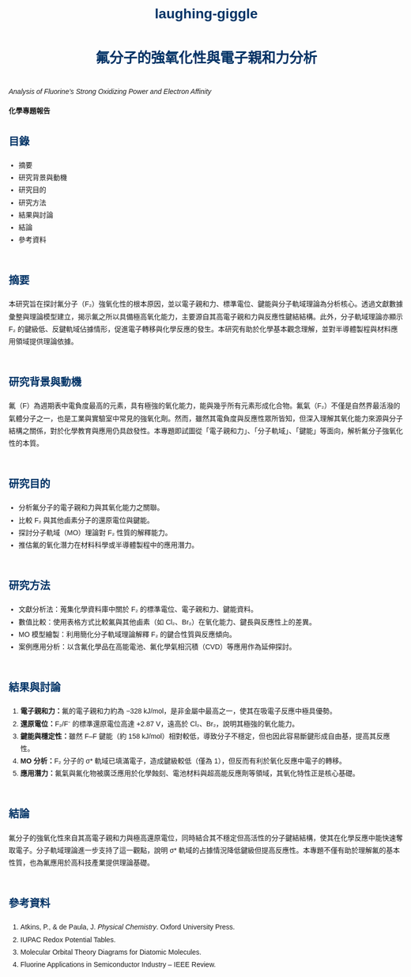 # laughing-giggle
<!DOCTYPE html>
<html lang="zh-Hant">
<head>
  <meta charset="UTF-8">
  <title>氟分子的強氧化性與電子親和力分析</title>
  <style>
    body {
      font-family: "Helvetica", "Noto Sans TC", sans-serif;
      max-width: 800px;
      margin: 40px auto;
      line-height: 1.8;
      padding: 0 20px;
    }
    h1, h2 {
      color: #003366;
    }
    h1 {
      text-align: center;
      margin-bottom: 30px;
    }
    ul {
      padding-left: 20px;
    }
    section {
      margin-bottom: 50px;
    }
  </style>
</head>
<body>

<h1>氟分子的強氧化性與電子親和力分析</h1>
<p><em>Analysis of Fluorine’s Strong Oxidizing Power and Electron Affinity</em></p>
<p><strong>化學專題報告</strong></p>

<section>
  <h2>目錄</h2>
  <ul>
    <li>摘要</li>
    <li>研究背景與動機</li>
    <li>研究目的</li>
    <li>研究方法</li>
    <li>結果與討論</li>
    <li>結論</li>
    <li>參考資料</li>
  </ul>
</section>

<section>
  <h2>摘要</h2>
  <p>
    本研究旨在探討氟分子（F₂）強氧化性的根本原因，並以電子親和力、標準電位、鍵能與分子軌域理論為分析核心。透過文獻數據彙整與理論模型建立，揭示氟之所以具備極高氧化能力，主要源自其高電子親和力與反應性鍵結結構。此外，分子軌域理論亦顯示 F₂ 的鍵級低、反鍵軌域佔據情形，促進電子轉移與化學反應的發生。本研究有助於化學基本觀念理解，並對半導體製程與材料應用領域提供理論依據。
  </p>
</section>

<section>
  <h2>研究背景與動機</h2>
  <p>
    氟（F）為週期表中電負度最高的元素，具有極強的氧化能力，能與幾乎所有元素形成化合物。氟氣（F₂）不僅是自然界最活潑的氣體分子之一，也是工業與實驗室中常見的強氧化劑。然而，雖然其電負度與反應性眾所皆知，但深入理解其氧化能力來源與分子結構之關係，對於化學教育與應用仍具啟發性。本專題即試圖從「電子親和力」、「分子軌域」、「鍵能」等面向，解析氟分子強氧化性的本質。
  </p>
</section>

<section>
  <h2>研究目的</h2>
  <ul>
    <li>分析氟分子的電子親和力與其氧化能力之關聯。</li>
    <li>比較 F₂ 與其他鹵素分子的還原電位與鍵能。</li>
    <li>探討分子軌域（MO）理論對 F₂ 性質的解釋能力。</li>
    <li>推估氟的氧化潛力在材料科學或半導體製程中的應用潛力。</li>
  </ul>
</section>

<section>
  <h2>研究方法</h2>
  <ul>
    <li>文獻分析法：蒐集化學資料庫中關於 F₂ 的標準電位、電子親和力、鍵能資料。</li>
    <li>數值比較：使用表格方式比較氟與其他鹵素（如 Cl₂、Br₂）在氧化能力、鍵長與反應性上的差異。</li>
    <li>MO 模型繪製：利用簡化分子軌域理論解釋 F₂ 的鍵合性質與反應傾向。</li>
    <li>案例應用分析：以含氟化學品在高能電池、氟化學氣相沉積（CVD）等應用作為延伸探討。</li>
  </ul>
</section>

<section>
  <h2>結果與討論</h2>
  <ol>
    <li><strong>電子親和力：</strong>氟的電子親和力約為 −328 kJ/mol，是非金屬中最高之一，使其在吸電子反應中極具優勢。</li>
    <li><strong>還原電位：</strong>F₂/F⁻ 的標準還原電位高達 +2.87 V，遠高於 Cl₂、Br₂，說明其極強的氧化能力。</li>
    <li><strong>鍵能與穩定性：</strong>雖然 F–F 鍵能（約 158 kJ/mol）相對較低，導致分子不穩定，但也因此容易斷鍵形成自由基，提高其反應性。</li>
    <li><strong>MO 分析：</strong>F₂ 分子的 σ* 軌域已填滿電子，造成鍵級較低（僅為 1），但反而有利於氧化反應中電子的轉移。</li>
    <li><strong>應用潛力：</strong>氟氣與氟化物被廣泛應用於化學蝕刻、電池材料與超高能反應劑等領域，其氧化特性正是核心基礎。</li>
  </ol>
</section>

<section>
  <h2>結論</h2>
  <p>
    氟分子的強氧化性來自其高電子親和力與極高還原電位，同時結合其不穩定但高活性的分子鍵結結構，使其在化學反應中能快速奪取電子。分子軌域理論進一步支持了這一觀點，說明 σ* 軌域的占據情況降低鍵級但提高反應性。本專題不僅有助於理解氟的基本性質，也為氟應用於高科技產業提供理論基礎。
  </p>
</section>

<section>
  <h2>參考資料</h2>
  <ol>
    <li>Atkins, P., & de Paula, J. <em>Physical Chemistry</em>. Oxford University Press.</li>
    <li>IUPAC Redox Potential Tables.</li>
    <li>Molecular Orbital Theory Diagrams for Diatomic Molecules.</li>
    <li>Fluorine Applications in Semiconductor Industry – IEEE Review.</li>
  </ol>
</section>

</body>
</html>

